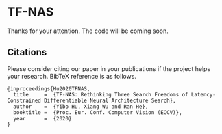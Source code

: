 # TF-NAS

Thanks for your attention. The code will be coming soon.

## Citations
Please consider citing our paper in your publications if the project helps your research. BibTeX reference is as follows.
```
@inproceedings{Hu2020TFNAS,
  title     =  {TF-NAS: Rethinking Three Search Freedoms of Latency-Constrained Differentiable Neural Architecture Search},
  author    =  {Yibo Hu, Xiang Wu and Ran He},
  booktitle =  {Proc. Eur. Conf. Computer Vision (ECCV)},
  year      =  {2020}
}
```
